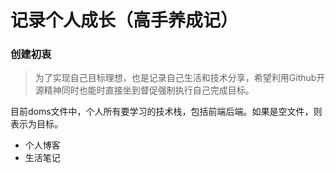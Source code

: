 # 记录个人成长（高手养成记）
### 创建初衷

> 为了实现自己目标理想，也是记录自己生活和技术分享，希望利用Github开源精神同时也能时直接坐到督促强制执行自己完成目标。



目前doms文件中，个人所有要学习的技术栈，包括前端后端。如果是空文件，则表示为目标。

* 个人博客
* 生活笔记